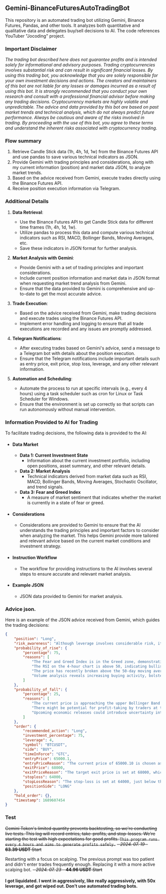 ## Gemini-BinanceFuturesAutoTradingBot

This repository is an automated trading bot utilizing Gemini, Binance Futures, Pandas, and other tools. It analyzes both quantitative and qualitative data and delegates buy/sell decisions to AI. The code references YouTuber "Jocoding" project.

### Important Disclaimer
_The trading bot described here does not guarantee profits and is intended solely for informational and advisory purposes. Trading cryptocurrencies involves substantial risk and can result in significant financial losses. 
By using this trading bot, you acknowledge that you are solely responsible for your own investment decisions and actions. The creators and maintainers of this bot are not liable for any losses or damages incurred as a result of using this bot. It is strongly recommended that you conduct your own research and consult with a professional financial advisor before making any trading decisions.
Cryptocurrency markets are highly volatile and unpredictable. The advice and data provided by this bot are based on past market trends and technical analysis, which do not always predict future performance. Always be cautious and aware of the risks involved in trading.
By proceeding with the use of this bot, you agree to these terms and understand the inherent risks associated with cryptocurrency trading._

### Flow summary
1. Retrieve Candle Stick data (1h, 4h, 1d, 1w) from the Binance Futures API and use pandas to save various technical indicators as JSON.
2. Provide Gemini with trading principles and considerations, along with my current information (position) and market data JSON, to analyze market trends.
3. Based on the advice received from Gemini, execute trades directly using the Binance Futures API.
4. Receive position execution information via Telegram.

### Additional Details
1. **Data Retrieval**:
   - Use the Binance Futures API to get Candle Stick data for different time frames (1h, 4h, 1d, 1w).
   - Utilize pandas to process this data and compute various technical indicators such as RSI, MACD, Bollinger Bands, Moving Averages, etc.
   - Save these indicators in JSON format for further analysis.

2. **Market Analysis with Gemini**:
   - Provide Gemini with a set of trading principles and important considerations.
   - Include current position information and market data in JSON format when requesting market trend analysis from Gemini.
   - Ensure that the data provided to Gemini is comprehensive and up-to-date to get the most accurate advice.

3. **Trade Execution**:
   - Based on the advice received from Gemini, make trading decisions and execute trades using the Binance Futures API.
   - Implement error handling and logging to ensure that all trade executions are recorded and any issues are promptly addressed.

4. **Telegram Notifications**:
   - After executing trades based on Gemini's advice, send a message to a Telegram bot with details about the position execution.
   - Ensure that the Telegram notifications include important details such as entry price, exit price, stop loss, leverage, and any other relevant information.

5. **Automation and Scheduling**:
   - Automate the process to run at specific intervals (e.g., every 4 hours) using a task scheduler such as cron for Linux or Task Scheduler for Windows.
   - Ensure that the environment is set up correctly so that scripts can run autonomously without manual intervention.

### Information Provided to AI for Trading
To facilitate trading decisions, the following data is provided to the AI:
 - #### Data Market
   * **Data 1: Current Investment State**
     - Information about the current investment portfolio, including open positions, asset summary, and other relevant details.
   * **Data 2: Market Analysis**
     - Technical indicators derived from market data such as RSI, MACD, Bollinger Bands, Moving Averages, Stochastic Oscillator, and trend signals.
   * **Data 3: Fear and Greed Index**
     - A measure of market sentiment that indicates whether the market is currently in a state of fear or greed.

- #### Considerations
  * Considerations are provided to Gemini to ensure that the AI understands the trading principles and important factors to consider when analyzing the market. This helps Gemini provide more tailored and relevant advice based on the current market conditions and investment strategy.

- #### Instruction Workflow
  * The workflow for providing instructions to the AI involves several steps to ensure accurate and relevant market analysis.

- #### Example JSON
  * JSON data provided to Gemini for market analysis.


### Advice json.
Here is an example of the JSON advice received from Gemini, which guides the trading decisions:
```json
{
    "position": "Long",
    "risk_awareness": "Although leverage involves considerable risk, it also presents an opportunity for significant returns. Please proceed cautiously while considering the possibility of potential profits.",
    "probability_of_rise": {
        "percentage": 75,
        "reasons": [
            "The Fear and Greed Index is in the Greed zone, demonstrating bullish sentiment.",
            "The RSI on the 4-hour chart is above 50, indicating bullish momentum.",
            "The price has recently broken above the 50-day moving average, signaling an uptrend.",
            "Volume analysis reveals increasing buying activity, bolstering the bullish signal."
        ]
    },
    "probability_of_fall": {
        "percentage": 25,
        "reasons": [
            "The current price is approaching the upper Bollinger Band on the daily chart, which may act as a resistance level.",
            "There might be potential for profit-taking by traders at this level.",
            "Upcoming economic releases could introduce uncertainty into the market, potentially impacting sentiment."
        ]
    },
    "order": {
        "recommended_action": "Long",
        "investment_percentage": 75,
        "leverage": 4,
        "symbol": "BTCUSDT",
        "side": "BUY",
        "timeInForce": "GTC",
        "entryPrice": 65000.1,
        "entryPriceReason": "The current price of 65000.10 is chosen as the entry point as it aligns with a recent breakout above the 50-day moving average, signaling a bullish trend. Additionally, the RSI on the 4-hour chart is above 50, supporting the bullish momentum.",
        "exitPrice": 68000,
        "exitPriceReason": "The target exit price is set at 68000, which is near the upper Bollinger Band on the daily chart, indicating a strategic profit-taking zone.",
        "stoploss": 64000,
        "stopLossReason": "The stop-loss is set at 64000, just below the 50-day moving average and the lower Bollinger Band on the 4-hour chart, offering a buffer against a potential short-term pullback.",
        "positionSide": "LONG"
    },
    "hold_order": {},
    "timestamp": 1689607454
}
```


### Test
~~Gemini Token's limited quantity prevents backtesting, so we're conducting live tests. This log will record entries, take-profits, and stop-losses. We're starting the test with high expectations for good profits. `This program runs every 4 hours and aims to generate profits safely.`~~
~~- _2024. 07. 19_ - **63.39 USDT** Start~~

Restarting with a focus on scalping. The previous prompt was too patient and didn't enter trades frequently enough. Replacing it with a more active scalping bot.
~~- _2024. 07. 23_ - **44.96 USDT** Start~~

#### I got liquidated. I went in aggressively, like really aggressively, with 50x leverage, and got wiped out. Don’t use automated trading bots.


